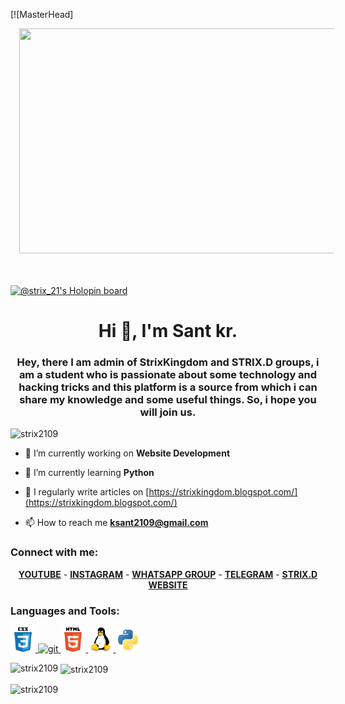 
[![MasterHead]<p></p><div class="separator" style="clear: both; text-align: center;"><a href="https://github.com/Strix2109" style="margin-left: 1em; margin-right: 1em;" target="_blank"><img data-original-height="562" data-original-width="1000" height="360" src="https://lh3.googleusercontent.com/-WspSYqJ0UIk/YI-gjI0XZPI/AAAAAAAAAe0/KjZk5y3vS0MSCvlRx2KvwPXnZh5z41U9wCNcBGAsYHQ/w640-h360/WhatsApp%2BImage%2B2021-05-03%2Bat%2B12.32.08%2BPM.jpeg" width="640" /></a></div><br />&nbsp;<p></p>

[![@strix_21's Holopin board](https://holopin.io/api/user/board?user=strix_21)](https://holopin.io/@strix_21)

<h1 align="center">Hi 👋, I'm Sant kr.</h1>
<h3 align="center">Hey, there I am admin of StrixKingdom and STRIX.D groups, i am a student who is passionate about some technology and hacking tricks and this platform is a source from which i can share my knowledge and some useful things. So, i hope you will join us.</h3>

<p align="left"> <img src="https://komarev.com/ghpvc/?username=strix2109&label=Profile%20views&color=0e75b6&style=flat" alt="strix2109" /> </p>

- 🔭 I’m currently working on **Website Development**

- 🌱 I’m currently learning **Python**

- 📝 I regularly write articles on [https://strixkingdom.blogspot.com/](https://strixkingdom.blogspot.com/)

- 📫 How to reach me **ksant2109@gmail.com**



<h3 align="left">Connect with me:</h3>
<p align="center">
  <a href="https://www.youtube.com/channel/UCVgFuT27u3-4yR1i0PrE3wQ"><b>YOUTUBE</b></a>
  <span> - </span>
  <a href="https://www.instagram.com/strix_21/?igshid=lqd87k2v6v4t"><b>INSTAGRAM</b></a>
  <span> - </span>
  <a href="https://chat.whatsapp.com/DceoeOn5fFF3y5Fr1C8NK0"><b>WHATSAPP GROUP</b></a>
  <span> - </span>
  <a href="https://t.me/Strixkingdom"><b>TELEGRAM</b></a>
  <span> - </span>
  <a href="https://strixkingdom.blogspot.com/?m=0"><b>STRIX.D WEBSITE</b></a>
</p>

<h3 align="left">Languages and Tools:</h3>
<p align="left"> <a href="https://www.w3schools.com/css/" target="_blank"> <img src="https://raw.githubusercontent.com/devicons/devicon/master/icons/css3/css3-original-wordmark.svg" alt="css3" width="40" height="40"/> </a> <a href="https://git-scm.com/" target="_blank"> <img src="https://www.vectorlogo.zone/logos/git-scm/git-scm-icon.svg" alt="git" width="40" height="40"/> </a> <a href="https://www.w3.org/html/" target="_blank"> <img src="https://raw.githubusercontent.com/devicons/devicon/master/icons/html5/html5-original-wordmark.svg" alt="html5" width="40" height="40"/> </a> <a href="https://www.linux.org/" target="_blank"> <img src="https://raw.githubusercontent.com/devicons/devicon/master/icons/linux/linux-original.svg" alt="linux" width="40" height="40"/> </a> <a href="https://www.python.org" target="_blank"> <img src="https://raw.githubusercontent.com/devicons/devicon/master/icons/python/python-original.svg" alt="python" width="40" height="40"/> </a> </p>

<p><img align="left" src="https://github-readme-stats.vercel.app/api/top-langs?username=strix2109&show_icons=true&locale=en&layout=compact" alt="strix2109" /></p>

<p>&nbsp;<img align="center" src="https://github-readme-stats.vercel.app/api?username=strix2109&show_icons=true&locale=en" alt="strix2109" /></p>

<p><img align="center" src="https://github-readme-streak-stats.herokuapp.com/?user=strix2109&" alt="strix2109" /></p>
